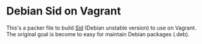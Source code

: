 # Debian Sid on Vagrant

This's a packer file to build [Sid](https://www.debian.org/releases/sid/) (Debian unstable version) to use on Vagrant. The original goal is become to easy for maintain Debian packages (.deb).
